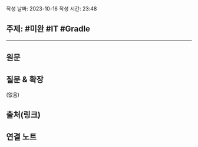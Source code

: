 작성 날짜: 2023-10-16
작성 시간: 23:48

## 주제: #미완 #IT #Gradle 

----
## 원문


## 질문 & 확장

(없음)

## 출처(링크)


## 연결 노트










